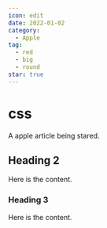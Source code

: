 ```yaml
---
icon: edit
date: 2022-01-02
category:
  - Apple
tag:
  - red
  - big
  - round
star: true
---
```


# css

A apple article being stared.

<!-- more -->

## Heading 2

Here is the content.

### Heading 3

Here is the content.
